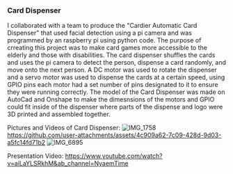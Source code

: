 ### Card Dispenser 
I collaborated with a team to produce the "Cardier Automatic Card Dispenser" that used facial detection using a pi camera and was programmed by an raspberry pi using python code. The purpose of crreating this project was to make card games more accessible to the elderly and those with disabilities. The card dispenser shuffles the cards and uses the pi camera to detect the person, dispense a card randomly, and move onto the next person. A DC motor was used to rotate the dispenser and a servo motor was used to dispense the cards at a certain speed, using GPIO pins each motor had a set number of pins designated to it to ensure they were running correctly. The model of the Card Dispenser was made on AutoCad and Onshape to make the dimesnsions of the motors and GPIO could fit inside of the dispenser where parts of the dispense and logo were 3D printed and assembled together.


Pictures and Videos of Card Dispenser:
![IMG_1758](https://github.com/user-attachments/assets/3eb798b2-6aaa-4227-8b77-20aae82ca8ed)
https://github.com/user-attachments/assets/4c909a62-7c09-428d-9d03-a5fc14fd71b2
![IMG_6895](https://github.com/user-attachments/assets/a13a1830-f375-44ff-9e30-13b8d9b332cb)




Presentation Video:
https://www.youtube.com/watch?v=aiLaYLSRkhM&ab_channel=NyaemTime


  
  
  
          
          
  
  
